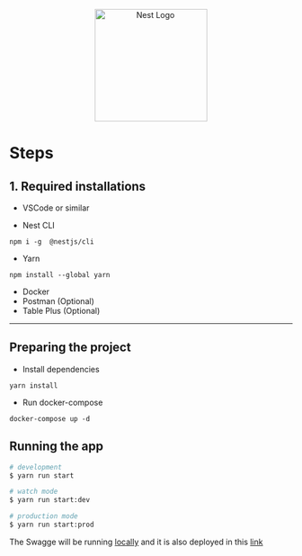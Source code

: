 <p align="center">
  <a href="http://nestjs.com/" target="blank"><img src="https://nestjs.com/img/logo-small.svg" width="200" alt="Nest Logo" /></a>
</p>

# Steps

## 1. Required installations

  * VSCode or similar

  * Nest CLI 
   ``` 
   npm i -g  @nestjs/cli
   ```
  * Yarn
  ```
  npm install --global yarn
  ```

  * Docker
  * Postman (Optional)
  * Table Plus (Optional) 

---
## Preparing the project 

 * Install dependencies

```
yarn install
```
 * Run docker-compose 
  ```
  docker-compose up -d
  ```

## Running the app

```bash
# development
$ yarn run start

# watch mode
$ yarn run start:dev

# production mode
$ yarn run start:prod
```
The Swagge will be running  [locally](localhost:<port>:api/v1) and it is also deployed in this [link](https://gateways-backend.onrender.com/api/v1)

